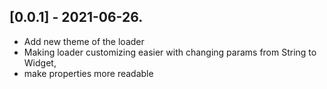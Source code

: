## [0.0.1] - 2021-06-26.

* Add new theme of the loader
* Making loader customizing easier with changing params from String to Widget,
* make properties more readable 
